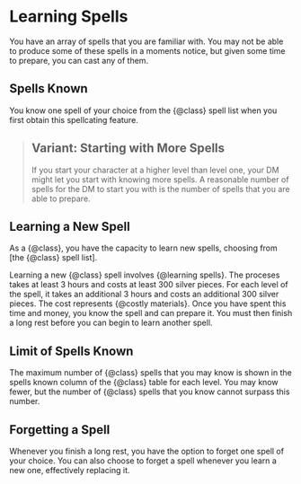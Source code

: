 # Learning Spells
You have an array of spells that you are familiar with.
You may not be able to produce some of these spells in a moments notice, but given some time to prepare, you can cast any of them.

## Spells Known
You know one spell of your choice from the {@class} spell list when you first obtain this spellcating feature.

> ## Variant: Starting with More Spells
> If you start your character at a higher level than level one, your DM might let you start with knowing more spells.
> A reasonable number of spells for the DM to start you with is the number of spells that you are able to prepare.

## Learning a New Spell
As a {@class}, you have the capacity to learn new spells, choosing from [the {@class} spell list].

Learning a new {@class} spell involves {@learning spells}.
The proceses takes at least 3 hours and costs at least 300 silver pieces.
For each level of the spell, it takes an additional 3 hours and costs an additional 300 silver pieces.
The cost represents {@costly materials}.
Once you have spent this time and money, you know the spell and can prepare it.
You must then finish a long rest before you can begin to learn another spell.

## Limit of Spells Known
The maximum number of {@class} spells that you may know is shown in the spells known column of the {@class} table for each level.
You may know fewer, but the number of {@class} spells that you know cannot surpass this number.

## Forgetting a Spell
Whenever you finish a long rest, you have the option to forget one spell of your choice.
You can also choose to forget a spell whenever you learn a new one, effectively replacing it.
